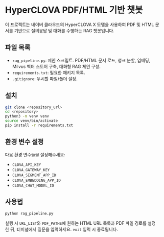 # HyperCLOVA PDF/HTML 기반 챗봇

이 프로젝트는 네이버 클라우드의 HyperCLOVA X 모델을 사용하여 PDF 및 HTML 문서를 기반으로 질의응답 및 대화를 수행하는 RAG 챗봇입니다.

## 파일 목록

- `rag_pipeline.py`: 메인 스크립트. PDF/HTML 문서 로드, 청크 분할, 임베딩, Milvus 벡터 스토어 구축, 대화형 RAG 체인 구성.
- `requirements.txt`: 필요한 패키지 목록.
- `.gitignore`: 무시할 파일/폴더 설정.

## 설치

```bash
git clone <repository_url>
cd <repository>
python3 -m venv venv
source venv/bin/activate
pip install -r requirements.txt
```

## 환경 변수 설정

다음 환경 변수들을 설정해주세요:

- `CLOVA_API_KEY`
- `CLOVA_GATEWAY_KEY`
- `CLOVA_SEGMENT_APP_ID`
- `CLOVA_EMBEDDING_APP_ID`
- `CLOVA_CHAT_MODEL_ID`

## 사용법

```bash
python rag_pipeline.py
```

실행 시 `URL_LIST`와 `PDF_PATHS`에 원하는 HTML URL 목록과 PDF 파일 경로를 설정한 뒤, 터미널에서 질문을 입력하세요. `exit` 입력 시 종료됩니다.
